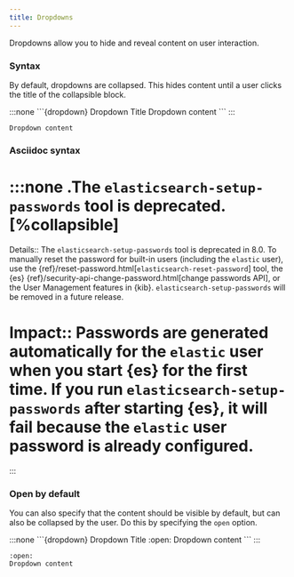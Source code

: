 ```yaml
---
title: Dropdowns
---
```


Dropdowns allow you to hide and reveal content on user interaction.

### Syntax

By default, dropdowns are collapsed. This hides content until a user clicks the title of the collapsible block.

:::none
\`\`\`\{dropdown} Dropdown Title
Dropdown content
\`\`\`
:::

```{dropdown} Dropdown Title
Dropdown content
```

### Asciidoc syntax

:::none
.The `elasticsearch-setup-passwords` tool is deprecated.
[%collapsible]
====
Details::
The `elasticsearch-setup-passwords` tool is deprecated in 8.0. To
manually reset the password for built-in users (including the `elastic` user), use
the {ref}/reset-password.html[`elasticsearch-reset-password`] tool, the {es}
{ref}/security-api-change-password.html[change passwords API], or the
User Management features in {kib}.
`elasticsearch-setup-passwords` will be removed in a future release.

Impact::
Passwords are generated automatically for the `elastic` user when you start {es}
for the first time. If you run `elasticsearch-setup-passwords` after
starting {es}, it will fail because the `elastic`
user password is already configured.
====
:::

### Open by default

You can also specify that the content should be visible by default, but can also be collapsed by the user. Do this by specifying the `open` option.

:::none
\`\`\`\{dropdown} Dropdown Title
:open:
Dropdown content
\`\`\`
:::

```{dropdown} Dropdown Title
:open:
Dropdown content
```
